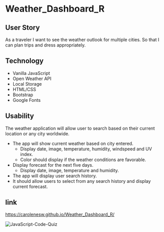 # Weather_Dashboard_R

## User Story 

As a traveler I want to see the weather outlook for multiple cities. 
So that I can plan trips and dress appropriately.

## Technology

- Vanilla JavaScript
- Open Weather API
- Local Storage 
- HTML/CSS
- Bootstrap
- Google Fonts  

## Usability

The weather application will allow user to search based on their current location or any city worldwide.

- The app will show current weather based on city entered. 
    - Display date, image, temperature, humidity, windspeed and UV index.
    - Color should display if the weather conditions are favorable. 
- Display forecast for the next five days.
    - Display date, image, temperature and humidity.
- The app will display user search history.
- It should allow users to  select from any search history and display current forecast.


## link

https://carolenesw.github.io/Weather_Dashboard_R/

![JavaScript-Code-Quiz]("./Develop/image/code-quiz.png")

